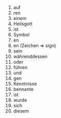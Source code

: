 1. auf
2. ren
3. einem
4. Heilsgott
5. ist
6. Symbol
7. en
8. en (Zeichen => sign)
9. sein
10. währenddessen
11. oder
12. führen 
13. und
14. gen
15. Kenntnisse
16. bennante
17. ist
18. wurde
19. sich
20. diesem
